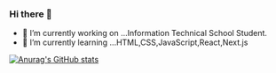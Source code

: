 ### Hi there 👋


<!-- **tora87/tora87** is a ✨ _special_ ✨ repository because its `README.md` (this file) appears on your GitHub profile.

Here are some ideas to get you started: -->

- 🔭 I’m currently working on ...Information Technical School Student.
- 🌱 I’m currently learning ...HTML,CSS,JavaScript,React,Next.js
<!-- - 👯 I’m looking to collaborate on ...
- 🤔 I’m looking for help with ...
- 💬 Ask me about ...
- 📫 How to reach me: ...
- 😄 Pronouns: ...
- ⚡ Fun fact: ... -->

[![Anurag's GitHub stats](https://github-readme-stats.vercel.app/api?username=tora87)](https://github.com/anuraghazra/github-readme-stats)

